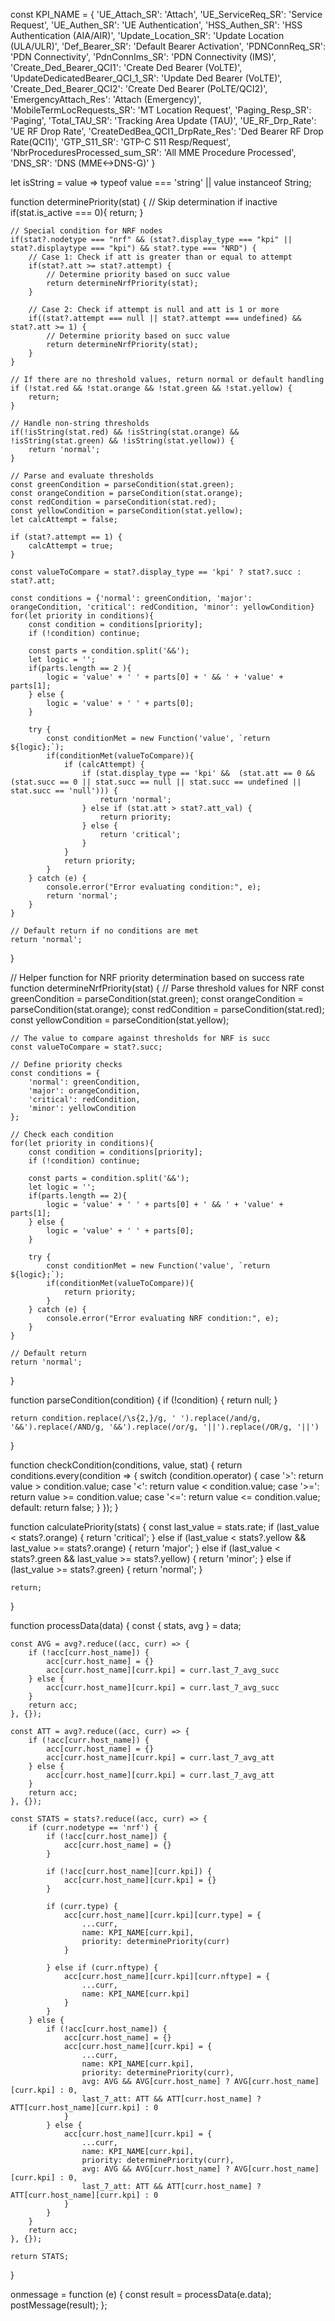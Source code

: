 const KPI_NAME = {
    'UE_Attach_SR': 'Attach',
    'UE_ServiceReq_SR': 'Service Request',
    'UE_Authen_SR': 'UE Authentication',
    'HSS_Authen_SR': 'HSS Authentication (AIA/AIR)',
    'Update_Location_SR': 'Update Location (ULA/ULR)',
    'Def_Bearer_SR': 'Default Bearer Activation',
    'PDNConnReq_SR': 'PDN Connectivity',
    'PdnConnIms_SR': 'PDN Connectivity (IMS)',
    'Create_Ded_Bearer_QCI1': 'Create Ded Bearer (VoLTE)',
    'UpdateDedicatedBearer_QCI_1_SR': 'Update Ded Bearer (VoLTE)',
    'Create_Ded_Bearer_QCI2': 'Create Ded Bearer (PoLTE/QCI2)',
    'EmergencyAttach_Res': 'Attach (Emergency)',
    'MobileTermLocRequests_SR': 'MT Location Request',
    'Paging_Resp_SR': 'Paging',
    'Total_TAU_SR': 'Tracking Area Update (TAU)',
    'UE_RF_Drp_Rate': 'UE RF Drop Rate',
    'CreateDedBea_QCI1_DrpRate_Res': 'Ded Bearer RF Drop Rate(QCI1)',
    'GTP_S11_SR': 'GTP-C S11 Resp/Request',
    'NbrProceduresProcessed_sum_SR': 'All MME Procedure Processed',
    'DNS_SR': 'DNS (MME<->DNS-G)'
}

let isString = value => typeof value === 'string' || value instanceof String;

function determinePriority(stat) {
    // Skip determination if inactive
    if(stat.is_active === 0){
        return;
    }
    
    // Special condition for NRF nodes
    if(stat?.nodetype === "nrf" && (stat?.display_type === "kpi" || stat?.displaytype === "kpi") && stat?.type === "NRD") {
        // Case 1: Check if att is greater than or equal to attempt
        if(stat?.att >= stat?.attempt) {
            // Determine priority based on succ value
            return determineNrfPriority(stat);
        }
        
        // Case 2: Check if attempt is null and att is 1 or more
        if((stat?.attempt === null || stat?.attempt === undefined) && stat?.att >= 1) {
            // Determine priority based on succ value
            return determineNrfPriority(stat);
        }
    }
    
    // If there are no threshold values, return normal or default handling
    if (!stat.red && !stat.orange && !stat.green && !stat.yellow) {
        return;
    }

    // Handle non-string thresholds
    if(!isString(stat.red) && !isString(stat.orange) && !isString(stat.green) && !isString(stat.yellow)) {
        return 'normal';
    }

    // Parse and evaluate thresholds
    const greenCondition = parseCondition(stat.green);
    const orangeCondition = parseCondition(stat.orange);
    const redCondition = parseCondition(stat.red);
    const yellowCondition = parseCondition(stat.yellow);
    let calcAttempt = false;

    if (stat?.attempt == 1) {
        calcAttempt = true;
    }

    const valueToCompare = stat?.display_type == 'kpi' ? stat?.succ : stat?.att;

    const conditions = {'normal': greenCondition, 'major': orangeCondition, 'critical': redCondition, 'minor': yellowCondition}
    for(let priority in conditions){
        const condition = conditions[priority];
        if (!condition) continue;
        
        const parts = condition.split('&&');
        let logic = '';
        if(parts.length == 2 ){
            logic = 'value' + ' ' + parts[0] + ' && ' + 'value' + parts[1];
        } else {
            logic = 'value' + ' ' + parts[0];
        }

        try {
            const conditionMet = new Function('value', `return ${logic};`);
            if(conditionMet(valueToCompare)){
                if (calcAttempt) {
                    if (stat.display_type == 'kpi' &&  (stat.att == 0 && (stat.succ == 0 || stat.succ == null || stat.succ == undefined || stat.succ == 'null'))) {
                        return 'normal';
                    } else if (stat.att > stat?.att_val) {
                        return priority;
                    } else {
                        return 'critical';
                    }
                }
                return priority;
            }
        } catch (e) {
            console.error("Error evaluating condition:", e);
            return 'normal';
        }
    }
    
    // Default return if no conditions are met
    return 'normal';
}

// Helper function for NRF priority determination based on success rate
function determineNrfPriority(stat) {
    // Parse threshold values for NRF
    const greenCondition = parseCondition(stat.green);
    const orangeCondition = parseCondition(stat.orange);
    const redCondition = parseCondition(stat.red);
    const yellowCondition = parseCondition(stat.yellow);
    
    // The value to compare against thresholds for NRF is succ
    const valueToCompare = stat?.succ;
    
    // Define priority checks
    const conditions = {
        'normal': greenCondition, 
        'major': orangeCondition, 
        'critical': redCondition, 
        'minor': yellowCondition
    };
    
    // Check each condition
    for(let priority in conditions){
        const condition = conditions[priority];
        if (!condition) continue;
        
        const parts = condition.split('&&');
        let logic = '';
        if(parts.length == 2){
            logic = 'value' + ' ' + parts[0] + ' && ' + 'value' + parts[1];
        } else {
            logic = 'value' + ' ' + parts[0];
        }

        try {
            const conditionMet = new Function('value', `return ${logic};`);
            if(conditionMet(valueToCompare)){
                return priority;
            }
        } catch (e) {
            console.error("Error evaluating NRF condition:", e);
        }
    }
    
    // Default return
    return 'normal';
}

function parseCondition(condition) {
    if (!condition) {
        return null;
    }

    return condition.replace(/\s{2,}/g, ' ').replace(/and/g, '&&').replace(/AND/g, '&&').replace(/or/g, '||').replace(/OR/g, '||')
}

function checkCondition(conditions, value, stat) {
    return conditions.every(condition => {
        switch (condition.operator) {
            case '>':
                return value > condition.value;
            case '<':
                return value < condition.value;
            case '>=':
                return value >= condition.value;
            case '<=':
                return value <= condition.value;
            default:
                return false;
        }
    });
}

function calculatePriority(stats) {
    const last_value = stats.rate;
    if (last_value < stats?.orange) {
        return 'critical';
    } else if (last_value < stats?.yellow && last_value >= stats?.orange) {
        return 'major';
    } else if (last_value < stats?.green && last_value >= stats?.yellow) {
        return 'minor';
    } else if (last_value >= stats?.green) {
        return 'normal';
    }

    return;
}

function processData(data) {
    const { stats, avg } = data;

    const AVG = avg?.reduce((acc, curr) => {
        if (!acc[curr.host_name]) {
            acc[curr.host_name] = {}
            acc[curr.host_name][curr.kpi] = curr.last_7_avg_succ
        } else {
            acc[curr.host_name][curr.kpi] = curr.last_7_avg_succ
        }
        return acc;
    }, {});

    const ATT = avg?.reduce((acc, curr) => {
        if (!acc[curr.host_name]) {
            acc[curr.host_name] = {}
            acc[curr.host_name][curr.kpi] = curr.last_7_avg_att
        } else {
            acc[curr.host_name][curr.kpi] = curr.last_7_avg_att
        }
        return acc;
    }, {});

    const STATS = stats?.reduce((acc, curr) => {
        if (curr.nodetype == 'nrf') {
            if (!acc[curr.host_name]) {
                acc[curr.host_name] = {}
            }

            if (!acc[curr.host_name][curr.kpi]) {
                acc[curr.host_name][curr.kpi] = {}
            }

            if (curr.type) {
                acc[curr.host_name][curr.kpi][curr.type] = {
                    ...curr,
                    name: KPI_NAME[curr.kpi],
                    priority: determinePriority(curr)
                }

            } else if (curr.nftype) {
                acc[curr.host_name][curr.kpi][curr.nftype] = {
                    ...curr,
                    name: KPI_NAME[curr.kpi]
                }
            }
        } else {
            if (!acc[curr.host_name]) {
                acc[curr.host_name] = {}
                acc[curr.host_name][curr.kpi] = {
                    ...curr,
                    name: KPI_NAME[curr.kpi],
                    priority: determinePriority(curr),
                    avg: AVG && AVG[curr.host_name] ? AVG[curr.host_name][curr.kpi] : 0,
                    last_7_att: ATT && ATT[curr.host_name] ? ATT[curr.host_name][curr.kpi] : 0
                }
            } else {
                acc[curr.host_name][curr.kpi] = {
                    ...curr,
                    name: KPI_NAME[curr.kpi],
                    priority: determinePriority(curr),
                    avg: AVG && AVG[curr.host_name] ? AVG[curr.host_name][curr.kpi] : 0,
                    last_7_att: ATT && ATT[curr.host_name] ? ATT[curr.host_name][curr.kpi] : 0
                }
            }
        }
        return acc;
    }, {});

    return STATS;
}

onmessage = function (e) {
    const result = processData(e.data);
    postMessage(result);
};
